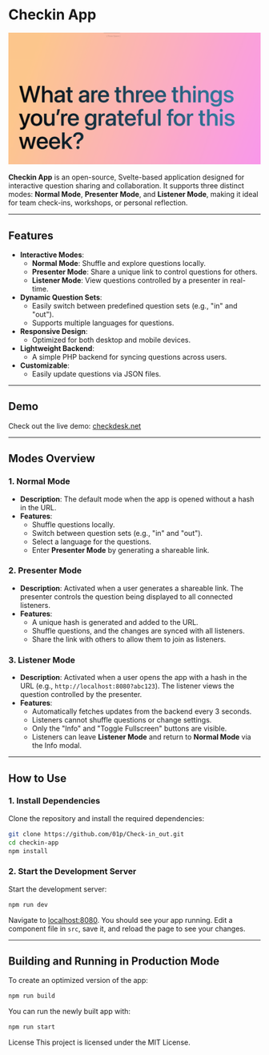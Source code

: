 # Checkin App

![Checkin App](public/meta.png)

**Checkin App** is an open-source, Svelte-based application designed for interactive question sharing and collaboration. It supports three distinct modes: **Normal Mode**, **Presenter Mode**, and **Listener Mode**, making it ideal for team check-ins, workshops, or personal reflection.

---

## Features

- **Interactive Modes**:
  - **Normal Mode**: Shuffle and explore questions locally.
  - **Presenter Mode**: Share a unique link to control questions for others.
  - **Listener Mode**: View questions controlled by a presenter in real-time.
- **Dynamic Question Sets**:
  - Easily switch between predefined question sets (e.g., "in" and "out").
  - Supports multiple languages for questions.
- **Responsive Design**:
  - Optimized for both desktop and mobile devices.
- **Lightweight Backend**:
  - A simple PHP backend for syncing questions across users.
- **Customizable**:
  - Easily update questions via JSON files.

---

## Demo

Check out the live demo: [checkdesk.net](#)

---

## Modes Overview

### 1. **Normal Mode**
- **Description**: The default mode when the app is opened without a hash in the URL.
- **Features**:
  - Shuffle questions locally.
  - Switch between question sets (e.g., "in" and "out").
  - Select a language for the questions.
  - Enter **Presenter Mode** by generating a shareable link.

### 2. **Presenter Mode**
- **Description**: Activated when a user generates a shareable link. The presenter controls the question being displayed to all connected listeners.
- **Features**:
  - A unique hash is generated and added to the URL.
  - Shuffle questions, and the changes are synced with all listeners.
  - Share the link with others to allow them to join as listeners.

### 3. **Listener Mode**
- **Description**: Activated when a user opens the app with a hash in the URL (e.g., `http://localhost:8080?abc123`). The listener views the question controlled by the presenter.
- **Features**:
  - Automatically fetches updates from the backend every 3 seconds.
  - Listeners cannot shuffle questions or change settings.
  - Only the "Info" and "Toggle Fullscreen" buttons are visible.
  - Listeners can leave **Listener Mode** and return to **Normal Mode** via the Info modal.

---

## How to Use

### 1. **Install Dependencies**
Clone the repository and install the required dependencies:
```bash
git clone https://github.com/01p/Check-in_out.git
cd checkin-app
npm install
```

### 2. **Start the Development Server**
Start the development server:
```bash
npm run dev
```

Navigate to [localhost:8080](http://localhost:8080). You should see your app running. Edit a component file in `src`, save it, and reload the page to see your changes.

---

## Building and Running in Production Mode

To create an optimized version of the app:

```bash
npm run build
```

You can run the newly built app with:

```bash
npm run start
```
License
This project is licensed under the MIT License.

